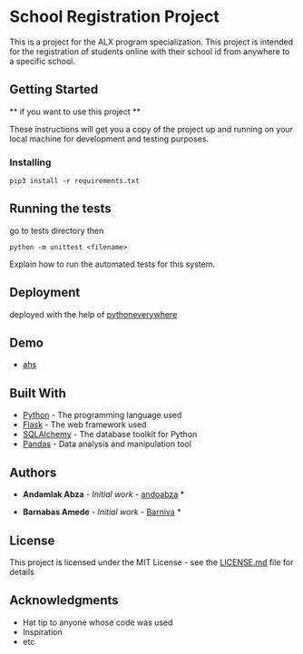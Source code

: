 # School Registration Project

This is a project for the ALX program specialization. This project is intended for the registration of students online with their school id from anywhere to a specific school.

## Getting Started

** if you want to use this project **

These instructions will get you a copy of the project up and running on your local machine for development and testing purposes.


### Installing

```
pip3 install -r requirements.txt
```

## Running the tests

go to tests directory then

```
python -m unittest <filename>
```

Explain how to run the automated tests for this system.

## Deployment

deployed with the help of [pythoneverywhere](pythoneverywhere.com)

## Demo

* [ahs](http://ahs.pythonanywhere.com/)


## Built With

* [Python](https://www.python.org/) - The programming language used
* [Flask](https://flask.palletsprojects.com/) - The web framework used
* [SQLAlchemy](https://www.sqlalchemy.org/) - The database toolkit for Python
* [Pandas](https://pandas.pydata.org/) - Data analysis and manipulation tool

## Authors

* **Andamlak Abza** - *Initial work* - [andoabza](https://github.com/andoabza) * 

* **Barnabas Amede** - *Initial work* - [Barniva](https://github.com/Barniva) *

## License

This project is licensed under the MIT License - see the [LICENSE.md](LICENSE.md) file for details

## Acknowledgments

* Hat tip to anyone whose code was used
* Inspiration
* etc